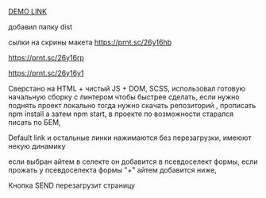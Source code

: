 [DEMO LINK](https://niki-veb-dev.github.io/TT-SMile/)

добавил папку dist

сылки на скрины макета 
https://prnt.sc/26y16hb

https://prnt.sc/26y16rp

https://prnt.sc/26y16y1

Сверстано на HTML + чистый JS + DOM, SCSS,
использовал готовую начальную сборку с линтером чтобы быстрее сделать, если нужно поднять проект локально тогда нужно скачать репозиторий , прописать npm install а затем npm start, в проекте по возможности старался писать по БЕМ, 

Default link и остальные линки нажимаются без перезагрузки, имеюют некую динамику

если выбран айтем в селекте он добавится в псевдоселект формы, если прожать у псевдоселекта формы "+" айтем добавится ниже,

Кнопка SEND перезагрузит страницу
